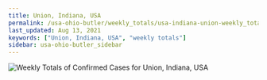 ```yaml
---
title: Union, Indiana, USA
permalink: /usa-ohio-butler/weekly_totals/usa-indiana-union-weekly_totals.html
last_updated: Aug 13, 2021
keywords: ["Union, Indiana, USA", "weekly totals"]
sidebar: usa-ohio-butler_sidebar
---
```


![Weekly Totals of Confirmed Cases for Union, Indiana, USA](/covid_tracker/images/graphs/usa-indiana-union-weekly_totals_graph.png)

